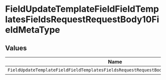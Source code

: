 # FieldUpdateTemplateFieldFieldTemplatesFieldsRequestRequestBody10FieldMetaType


## Values

| Name                                                                                    | Value                                                                                   |
| --------------------------------------------------------------------------------------- | --------------------------------------------------------------------------------------- |
| `FieldUpdateTemplateFieldFieldTemplatesFieldsRequestRequestBody10FieldMetaTypeCheckbox` | checkbox                                                                                |
